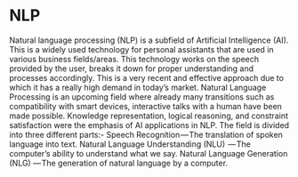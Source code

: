 # NLP
Natural language processing (NLP) is a subfield of Artificial Intelligence (AI).
This is a widely used technology for personal assistants that are used in various business fields/areas. This technology works on the speech provided by the user, breaks it down for proper understanding and processes accordingly.
This is a very recent and effective approach due to which it has a really high demand in today’s market. Natural Language Processing is an upcoming field where already many transitions such as compatibility with smart devices, interactive talks with a human have been made possible. 
Knowledge representation, logical reasoning, and constraint satisfaction were the emphasis of AI applications in NLP. 
The field is divided into  three different parts:-
Speech Recognition — The translation of spoken language into text.
Natural Language Understanding (NLU)  — The computer’s ability to understand what we say.
Natural Language Generation  (NLG) — The generation of natural language by a computer.
